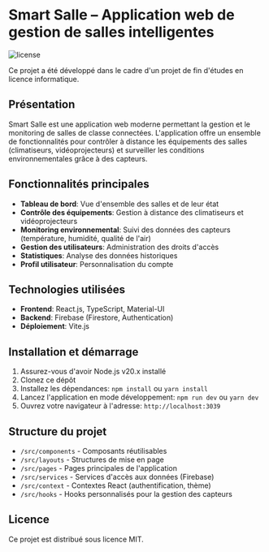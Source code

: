 # Smart Salle – Application web de gestion de salles intelligentes

![license](https://img.shields.io/badge/license-MIT-blue.svg)

Ce projet a été développé dans le cadre d'un projet de fin d'études en licence informatique.

## Présentation

Smart Salle est une application web moderne permettant la gestion et le monitoring de salles de classe connectées. L'application offre un ensemble de fonctionnalités pour contrôler à distance les équipements des salles (climatiseurs, vidéoprojecteurs) et surveiller les conditions environnementales grâce à des capteurs.

## Fonctionnalités principales

- **Tableau de bord**: Vue d'ensemble des salles et de leur état
- **Contrôle des équipements**: Gestion à distance des climatiseurs et vidéoprojecteurs
- **Monitoring environnemental**: Suivi des données des capteurs (température, humidité, qualité de l'air)
- **Gestion des utilisateurs**: Administration des droits d'accès
- **Statistiques**: Analyse des données historiques
- **Profil utilisateur**: Personnalisation du compte

## Technologies utilisées

- **Frontend**: React.js, TypeScript, Material-UI
- **Backend**: Firebase (Firestore, Authentication)
- **Déploiement**: Vite.js

## Installation et démarrage

1. Assurez-vous d'avoir Node.js v20.x installé
2. Clonez ce dépôt
3. Installez les dépendances: `npm install` ou `yarn install`
4. Lancez l'application en mode développement: `npm run dev` ou `yarn dev`
5. Ouvrez votre navigateur à l'adresse: `http://localhost:3039`

## Structure du projet

- `/src/components` - Composants réutilisables
- `/src/layouts` - Structures de mise en page
- `/src/pages` - Pages principales de l'application
- `/src/services` - Services d'accès aux données (Firebase)
- `/src/context` - Contextes React (authentification, thème)
- `/src/hooks` - Hooks personnalisés pour la gestion des capteurs

## Licence

Ce projet est distribué sous licence MIT.
